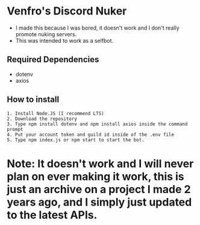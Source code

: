 # Venfro's Discord Nuker
- I made this because I was bored, it doesn't work and I don't really promote nuking servers.
- This was intended to work as a selfbot.

## Required Dependencies
- dotenv
- axios

## How to install
```
1. Install Node.JS (I recommend LTS)
2. Download the repository
3. Type npm install dotenv and npm install axios inside the command prompt
4. Put your account token and guild id inside of the .env file
5. Type npm index.js or npm start to start the bot.
```

# Note: It doesn't work and I will never plan on ever making it work, this is just an archive on a project I made 2 years ago, and I simply just updated to the latest APIs.
